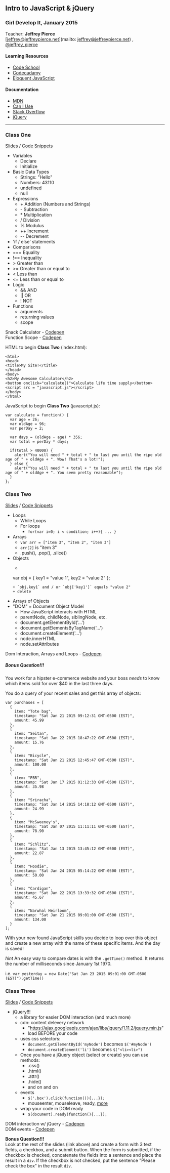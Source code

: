 ## Intro to JavaScript & jQuery
### Girl Develop It, January 2015

Teacher: **Jeffrey Pierce**  
[jeffrey@jeffreypierce.net](mailto: jeffrey@jeffreypierce.net)
, [@jeffrey_pierce](https://twitter.com/jeffrey_pierce)

#### Learning Resources
+ [Code School](https://www.codeschool.com/paths/javascript)
+ [Codecadamy](http://www.codecademy.com/en/tracks/javascript)
+ [Eloquent JavaScript](http://eloquentjavascript.net/)

#### Documentation
+ [MDN](https://developer.mozilla.org/en-US/docs/Web/JavaScript)
+ [Can I Use](http://caniuse.com/)
+ [Stack Overflow](http://stackoverflow.com/)
+ [jQuery](http://api.jquery.com)

___

### Class One
[Slides](http://girldevelopit.github.io/gdi-core-javascript/class1.html) / [Code Snippets](https://github.com/girldevelopit/gdi-core-javascript/tree/master/class1)

+ Variables
  + Declare
  + Initialize
+ Basic Data Types
  + Strings: "Hello"
  + Numbers: 43110
  + undefined
  + null
+ Expressions
  + \+	Addition (Numbers and Strings)
  + \-	Subtraction
  + \*	Multiplication
  + /	Division
  + %	Modulus
  + ++	Increment
  + --	Decrement
+ 'if / else' statements
+ Comparisons
 + ===	Equality
 + !==	Inequality
 + \>	Greater than
 + \>=	Greater than or equal to
 + <	Less than
 + <=	Less than or equal to
+ Logic
  + &&	AND
  + ||	OR
  + !	NOT
+ Functions
  + arguments
  + returning values
  + scope

Snack Calculator - [Codepen](http://codepen.io/jeffreypierce/pen/jEmmKG)  
Function Scope - [Codepen](http://codepen.io/jeffreypierce/pen/pvPYEZ)

HTML to begin **Class Two** (index.html):
```
<html>
<head>
<title>My Site!</title>
</head>
<body>
<h2>My Awesome Calculator</h2>
<button onclick="calculate()">Calculate life time supply</button>
<script src = "javascript.js"></script>
</body>
</html>
```

JavaScript to begin **Class Two** (javascript.js):
```
var calculate = function() {
  var age = 26;
  var oldAge = 96;
  var perDay = 2;

  var days = (oldAge - age) * 356;
  var total = perDay * days;

  if(total > 40000) {
    alert("You will need " + total + " to last you until the ripe old age of " + oldAge + ". Wow! That's a lot!");
  } else {
    alert("You will need " + total + " to last you until the ripe old age of " + oldAge + ". You seem pretty reasonable");
  }
};
```

### Class Two
[Slides](http://girldevelopit.github.io/gdi-core-javascript/class2.html) / [Code Snippets](https://github.com/girldevelopit/gdi-core-javascript/tree/master/class2)


+ Loops
  + While Loops
  + For loops
    + `for(var i=0; i < condition; i++){ ... }`
+ Arrays
  + `var arr = ["item 3", "item 2", "item 3"]`
  + `arr[2]` is "item 3"
  + .push(), .pop(), .slice()
+ Objects
  + ```
  var obj = {
    key1 = "value 1",
    key2 = "value 2"
  };
  ```
  + `obj.key1` and / or `obj['key1']` equals "value 2"
  + delete
+ Arrays of Objects
+ "DOM" = Document Object Model
  + How JavaScript interacts with HTML
  + parentNode, childNode, siblingNode, etc.
  + document.getElementById('...')
  + document.getElementsByTagName('...')
  + document.createElement('...')
  + node.innerHTML
  + node.setAttributes

Dom Interaction, Arrays and Loops - [Codepen](http://codepen.io/jeffreypierce/pen/WbEwNe)

##### Bonus Question!!!
You work for a hipster e-commerce website and your boss *needs* to know which items sold for over $40 in the last three days.

You do a query of your recent sales and get this array of objects:
```
var purchases = [
  {
    item: "Tote bag",
    timestamp: "Sat Jan 21 2015 09:12:31 GMT-0500 (EST)",
    amount: 45.99
  },
  {
    item: "Seitan",
    timestamp: "Sat Jan 22 2015 18:47:22 GMT-0500 (EST)",
    amount: 15.76
  },
  {
    item: "Bicycle",
    timestamp: "Sat Jan 21 2015 12:45:47 GMT-0500 (EST)",
    amount: 100.00
  },
  {
    item: "PBR",
    timestamp: "Sat Jan 17 2015 01:12:33 GMT-0500 (EST)",
    amount: 35.98
  },
  {
    item: "Sriracha",
    timestamp: "Sat Jan 14 2015 14:18:12 GMT-0500 (EST)",
    amount: 24.99
  },
  {
    item: "McSweeney's",
    timestamp: "Sat Jan 07 2015 11:11:11 GMT-0500 (EST)",
    amount: 78.90
  },
  {
    item: "Schlitz",
    timestamp: "Sat Jan 13 2015 13:45:12 GMT-0500 (EST)",
    amount: 22.87
  },
  {
    item: "Hoodie",
    timestamp: "Sat Jan 24 2015 05:14:22 GMT-0500 (EST)",
    amount: 50.00
  },
  {
    item: "Cardigan",
    timestamp: "Sat Jan 22 2015 13:33:32 GMT-0500 (EST)",
    amount: 45.67
  },
  {
    item: "Narwhal Heirloom",
    timestamp: "Sat Jan 21 2015 09:01:00 GMT-0500 (EST)",
    amount: 134.00
  }
];
```
With your new found JavaScript skills you decide to loop over this object and create a new array with the name of these specific items. And the day is saved!

*hint*
An easy way to compare dates is with the `.getTime()` method. It returns the number of milliseconds since January 1st 1970.

i.e. `var yesterday = new Date("Sat Jan 23 2015 09:01:00 GMT-0500 (EST)").getTime()`

### Class Three
[Slides](http://girldevelopit.github.io/gdi-core-javascript/class3.html) / [Code Snippets](https://github.com/girldevelopit/gdi-core-javascript/tree/master/class3)

+ jQuery!!!
  + a library for easier DOM interaction (and much more)
  + cdn: content delevery network
    + "https://ajax.googleapis.com/ajax/libs/jquery/1.11.2/jquery.min.js"
    + load BEFORE your code
  + uses css selectors:
    + `document.getElementById('myNode')` becomes `$('#myNode')`
    + `document.createElement('li')` becomes `$("<li><li>")`
  + Once you have a jQuery object (select or create) you can use methods:
    + .css()
    + .html()
    + .attr()
    + .hide()
    + and on and on
  + events
    + `$('.box').click(function()){...});`
    + mouseenter, mouseleave, ready, [more](http://api.jquery.com/category/events/)
  + wrap your code in DOM ready
    + `$(document).ready(function(){...});`

DOM interaction w/ jQuery - [Codepen](http://codepen.io/jeffreypierce/pen/GgvZJP)  
DOM events - [Codepen](http://codepen.io/jeffreypierce/pen/jEwoPP)

**Bonus Question!!!**  
Look at the rest of the slides (link above) and create a form with 3 text fields, a checkbox, and a submit button. When the form is submitted, if the checkbox is checked, concatenate the fields into a sentence and place the result in a `div`. If the checkbox is not checked, put the sentence "Please check the box" in the result `div`.
